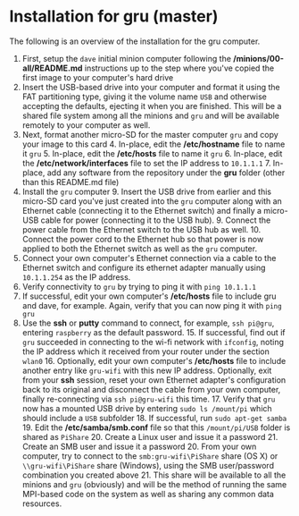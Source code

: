 # Installation for gru (master)
The following is an overview of the installation for the gru computer.

1. First, setup the `dave` initial minion computer following the **/minions/00-all/README.md** instructions up to the step where you've copied the first image to your computer's hard drive
2. Insert the USB-based drive into your computer and format it using the FAT partitioning type, giving it the volume name `USB` and otherwise accepting the defaults, ejecting it when you are finished.  This will be a shared file system among all the minions and `gru` and will be available remotely to your computer as well.
3. Next, format another micro-SD for the master computer `gru` and copy your image to this card
	4. In-place, edit the **/etc/hostname** file to name it `gru`
	5. In-place, edit the **/etc/hosts** file to name it `gru`
	6. In-place, edit the **/etc/network/interfaces** file to set the IP address to `10.1.1.1`
	7. In-place, add any software from the repository under the **gru** folder (other than this README.md file)
8. Install the `gru` computer
	9. Insert the USB drive from earlier and this micro-SD card you've just created into the `gru` computer along with an Ethernet cable (connecting it to the Ethernet switch) and finally a micro-USB cable for power (connecting it to the USB hub).
	9. Connect the power cable from the Ethernet switch to the USB hub as well.
	10. Connect the power cord to the Ethernet hub so that power is now applied to both the Ethernet switch as well as the `gru` computer.
11. Connect your own computer's Ethernet connection via a cable to the Ethernet switch and configure its ethernet adapter manually using `10.1.1.254` as the IP address.
12. Verify connectivity to `gru` by trying to ping it with `ping 10.1.1.1`
13. If successful, edit your own computer's **/etc/hosts** file to include gru and dave, for example. Again, verify that you can now ping it with `ping gru`
14. Use the **ssh** or **putty** command to connect, for example, `ssh pi@gru`, entering `raspberry` as the default password.
	15. If successful, find out if `gru` succeeded in connecting to the wi-fi network with `ifconfig`, noting the IP address which it received from your router under the section `wlan0`
	16. Optionally, edit your own computer's **/etc/hosts** file to include another entry like `gru-wifi` with this new IP address.  Optionally, exit from your **ssh** session, reset your own Ethernet adapter's configuration back to its original and disconnect the cable from your own computer, finally re-connecting via `ssh pi@gru-wifi` this time.
	17. Verify that `gru` now has a mounted USB drive by entering `sudo ls /mount/pi` which should include a `USB` subfolder
		18. If successful, run `sudo apt-get samba`
		19. Edit the **/etc/samba/smb.conf** file so that this `/mount/pi/USB` folder is shared as `PiShare`
		20. Create a Linux user and issue it a password
		21. Create an SMB user and issue it a password
		20. From your own computer, try to connect to the `smb:gru-wifi\PiShare` share (OS X) or `\\gru-wifi\PiShare` share (Windows), using the SMB user/password combination you created above
		21. This share will be available to all the minions and `gru` (obviously) and will be the method of running the same MPI-based code on the system as well as sharing any common data resources.